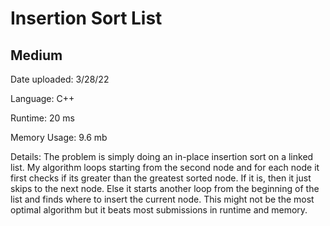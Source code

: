 
# Insertion Sort List

## Medium

Date uploaded: 3/28/22

Language: C++

Runtime: 20 ms

Memory Usage: 9.6 mb

Details: The problem is simply doing an in-place insertion sort on a linked list. My algorithm loops starting from the second node and for each node it first checks if its greater than the greatest sorted node. If it is, then it just skips to the next node. Else it starts another loop from the beginning of the list and finds where to insert the current node. This might not be the most optimal algorithm but it beats most submissions in runtime and memory.
